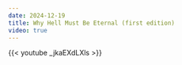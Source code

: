 ```yaml
---
date: 2024-12-19
title: Why Hell Must Be Eternal (first edition)
video: true
---
```



{{< youtube _jkaEXdLXls >}}
